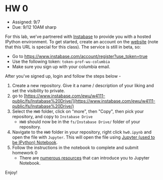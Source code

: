 # HW 0

* Assigned: 9/7
* Due: 9/12 10AM sharp


For this lab, we've partnered with [Instabase](https://www.instabase.com/) to provide you with a hosted IPython environment. 
To get started, create an account on the [website](https://www.instabase.com/account/register?use_token=true) (note that this URL is special for this class). 
The service is still in beta, so:

* Go to https://www.instabase.com/account/register?use_token=true
* Use the following token: `token-prof-wu-columbia`
* Make sure you sign up with your columbia email. 

After you've signed up, login and follow the steps below - 


1. Create a new repository. Give it a name / description of your liking and set the visibility to private.
1. go to [https://www.instabase.com/ewu/w4111-public/fs/Instabase%20Drive/](https://www.instabase.com/ewu/w4111-public/fs/Instabase%20Drive/)
1. Select the `HW0` folder, click on "more", then "Copy", then pick your repository, and copy to `Instabase Drive`
   * `HW0` should now be in the `fs/Instabase Drive/` folder of your repository.
1. Navigate to the `HW0` folder in your repository, right click `hw0.ipynb` and open the file with `Jupyter`.  This will open the file using [Jupyter (used to be IPython) Notebook](http://jupyter.org/).
1. Follow the instructions in the notebook to complete and submit homework 0
   * There are [numerous resources](https://www.google.com/search?q=jupyter%20tutorial) that can introduce you to Jupyter Notebook.


Enjoy!
